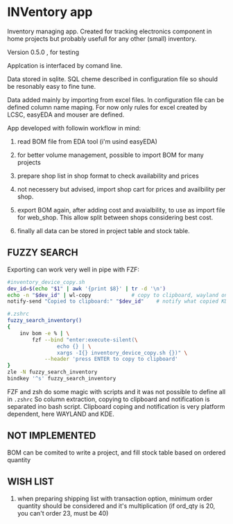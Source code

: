 # INVentory app

Inventory managing app. Created for tracking electronics component in home
projects but probably usefull for any other (small) inventory.

Version 0.5.0 , for testing

Applcation is interfaced by comand line.

Data stored in sqlite. SQL cheme described in configuration file so should
be resonably easy to fine tune.

Data added mainly by importing from excel files. In configuration file can be defined
column name maping. For now only rules for excel created by LCSC, easyEDA and mouser
are defined.

App developed with followin workflow in mind:

1. read BOM file from EDA tool (i'm usind easyEDA)

2. for better volume management, possible to import BOM for many projects

3. prepare shop list in shop format to check availability and prices

4. not necessery but advised, import shop cart for prices and availbility per shop.

5. export BOM again, after adding cost and avaialbility, to use as import file for
web_shop. This allow split between shops considering best cost.

6. finally all data can be stored in project table and stock table.

## FUZZY SEARCH

Exporting can work very well in pipe with FZF:

```bash
#inventory_device_copy.sh
dev_id=$(echo "$1" | awk '{print $8}' | tr -d '\n')
echo -n "$dev_id" | wl-copy 			# copy to clipboard, wayland only
notify-send "Copied to clipboard:" "$dev_id"	# notify what copied KDE only

#.zshrc
fuzzy_search_inventory()
{
    inv bom -e % | \
        fzf --bind "enter:execute-silent(\
                echo {} | \
                xargs -I{} inventory_device_copy.sh {})" \
            --header 'press ENTER to copy to clipboard'
}
zle -N fuzzy_search_inventory
bindkey '^s' fuzzy_search_inventory
```

FZF and zsh do some magic with scripts and it was not possible to define all in `.zshrc`
So column extraction, copying to clipboard and notification is separated ino bash script.
Clipboard coping and notification is very platform dependent, here WAYLAND and KDE.

## NOT IMPLEMENTED

BOM can be comited to write a project, and fill stock table based on ordered quantity

## WISH LIST

1. when preparing shipping list with transaction option, minimum order quantity
should be considered and it's multiplication (if ord_qty is 20, you can't
order 23, must be 40)
